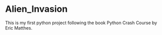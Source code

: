 # Alien_Invasion
This is my first python project following the book Python Crash Course by Eric Matthes.
